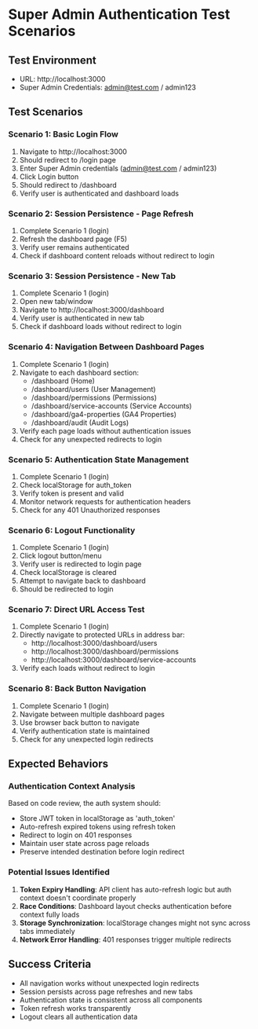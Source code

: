 # Super Admin Authentication Test Scenarios

## Test Environment
- URL: http://localhost:3000
- Super Admin Credentials: admin@test.com / admin123

## Test Scenarios

### Scenario 1: Basic Login Flow
1. Navigate to http://localhost:3000
2. Should redirect to /login page
3. Enter Super Admin credentials (admin@test.com / admin123)
4. Click Login button
5. Should redirect to /dashboard
6. Verify user is authenticated and dashboard loads

### Scenario 2: Session Persistence - Page Refresh
1. Complete Scenario 1 (login)
2. Refresh the dashboard page (F5)
3. Verify user remains authenticated
4. Check if dashboard content reloads without redirect to login

### Scenario 3: Session Persistence - New Tab
1. Complete Scenario 1 (login)
2. Open new tab/window
3. Navigate to http://localhost:3000/dashboard
4. Verify user is authenticated in new tab
5. Check if dashboard loads without redirect to login

### Scenario 4: Navigation Between Dashboard Pages
1. Complete Scenario 1 (login)
2. Navigate to each dashboard section:
   - /dashboard (Home)
   - /dashboard/users (User Management)
   - /dashboard/permissions (Permissions)
   - /dashboard/service-accounts (Service Accounts)
   - /dashboard/ga4-properties (GA4 Properties)
   - /dashboard/audit (Audit Logs)
3. Verify each page loads without authentication issues
4. Check for any unexpected redirects to login

### Scenario 5: Authentication State Management
1. Complete Scenario 1 (login)
2. Check localStorage for auth_token
3. Verify token is present and valid
4. Monitor network requests for authentication headers
5. Check for any 401 Unauthorized responses

### Scenario 6: Logout Functionality
1. Complete Scenario 1 (login)
2. Click logout button/menu
3. Verify user is redirected to login page
4. Check localStorage is cleared
5. Attempt to navigate back to dashboard
6. Should be redirected to login

### Scenario 7: Direct URL Access Test
1. Complete Scenario 1 (login)
2. Directly navigate to protected URLs in address bar:
   - http://localhost:3000/dashboard/users
   - http://localhost:3000/dashboard/permissions
   - http://localhost:3000/dashboard/service-accounts
3. Verify each loads without redirect to login

### Scenario 8: Back Button Navigation
1. Complete Scenario 1 (login)
2. Navigate between multiple dashboard pages
3. Use browser back button to navigate
4. Verify authentication state is maintained
5. Check for any unexpected login redirects

## Expected Behaviors

### Authentication Context Analysis
Based on code review, the auth system should:
- Store JWT token in localStorage as 'auth_token'
- Auto-refresh expired tokens using refresh token
- Redirect to login on 401 responses
- Maintain user state across page reloads
- Preserve intended destination before login redirect

### Potential Issues Identified
1. **Token Expiry Handling**: API client has auto-refresh logic but auth context doesn't coordinate properly
2. **Race Conditions**: Dashboard layout checks authentication before context fully loads
3. **Storage Synchronization**: localStorage changes might not sync across tabs immediately
4. **Network Error Handling**: 401 responses trigger multiple redirects

## Success Criteria
- All navigation works without unexpected login redirects
- Session persists across page refreshes and new tabs
- Authentication state is consistent across all components
- Token refresh works transparently
- Logout clears all authentication data
